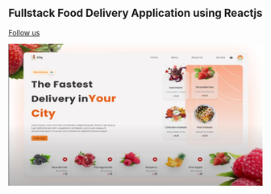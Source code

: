 ## Fullstack Food Delivery Application using Reactjs

[Follow us](https://Foodiefriend.in)

![This is the Project Thumbnail](../client/project_images/snap.png)